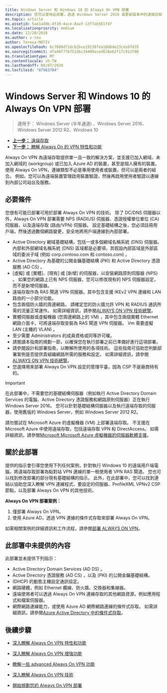 ```yaml
---
title: Windows Server 和 Windows 10 的 Always On VPN 部署
description: 您可以使用此部署，透過 Windows Server 2016 或更新版本中的遠端存取，以及適用于 Windows 10 用戶端電腦的 Always On VPN 設定檔，為遠端員工部署 Always On 虛擬私人網路 (VPN) 連接。
ms.topic: article
ms.assetid: 5ae1a40b-4f10-4ace-8aaf-13f7ab581f4f
ms.localizationpriority: medium
ms.date: 12/20/2018
ms.author: v-tea
author: Teresa-MOTIV
ms.openlocfilehash: bc7608d71dcb2bce19138fea18d6de23cda97d35
ms.sourcegitcommit: dfa48f77b751dbc34409aced628eb2f17c912f08
ms.translationtype: MT
ms.contentlocale: zh-TW
ms.lasthandoff: 08/07/2020
ms.locfileid: "87963784"
---
```

# <a name="always-on-vpn-deployment-for-windows-server-and-windows-10"></a>Windows Server 和 Windows 10 的 Always On VPN 部署

>適用于： Windows Server (半年通道) 、Windows Server 2016、Windows Server 2012 R2、Windows 10

- [**上一步：** 遠端存取](../../../Remote-Access.md)<br>
- [**下一步：** 瞭解 Always On 的 VPN 特性和功能](../../vpn-map-da.md)

Always On VPN 為遠端存取提供單一且一致的解決方案，並支援已加入網域、未加入網域的 (workgroup) 或已加入 Azure AD 的裝置，甚至是個人擁有的裝置。 使用 Always On VPN，連線類型不必是專用使用者或裝置，但可以是兩者的組合。 例如，您可以為遠端裝置管理啟用裝置驗證，然後再啟用使用者驗證以連線到內部公司站台及服務。

## <a name="prerequisites"></a>必要條件

您很有可能已部署可用於部署 Always On VPN 的技術。 除了 DC/DNS 伺服器以外，Always On VPN 部署需要 NPS (RADIUS) 伺服器、憑證授權單位單位 (CA) 伺服器，以及遠端存取 (路由/VPN) 伺服器。 設定基礎結構之後，您必須註冊用戶端，然後透過數個網路變更，安全地將用戶端連線到內部部署。

- Active Directory 網域基礎結構，包括一或多個網域名稱系統 (DNS) 伺服器。 內部和外部網域名稱系統 (DNS) 區域都是必要項，其假設內部區域是外部區域的委派子域 (例如 corp.contoso.com 和 contoso.com) 。
- Active Directory 為基礎的公開金鑰基礎結構 (PKI) 和 Active Directory 憑證服務 (AD CS) 。
- [虛擬] 或 [實體]、[現有] 或 [新增] 的伺服器，以安裝網路原則伺服器 (NPS) 。 如果您的網路上已有 NPS 伺服器，您可以修改現有的 NPS 伺服器設定，而不是新增伺服器。
- 遠端存取作為 RAS 閘道 VPN 伺服器，其中包含支援 IKEv2 VPN 連線和 LAN 路由的一小部分功能。
- 包含兩個防火牆的周邊網路。  請確定您的防火牆允許 VPN 和 RADIUS 通訊所需的流量正常運作。 如需詳細資訊，請參閱[ALWAYS ON VPN 技術總覽](../always-on-vpn-technology-overview.md)。
- 實體伺服器或虛擬機器 (您周邊網路上的 VM) ，其中包含兩個實體 Ethernet 網路介面卡，可將遠端存取安裝為 RAS 閘道 VPN 伺服器。 Vm 需要虛擬 LAN (主機的 VLAN) 。
- 至少需要 Administrators 的成員資格或同等許可權。
- 請閱讀本指南的規劃一節，以確保您在執行部署之前已準備好進行這項部署。
- 請參閱設計和部署指南，以瞭解所使用的各項技術。 這些指南可協助您判斷部署案例是否提供貴組織網路所需的服務和設定。 如需詳細資訊，請參閱[ALWAYS ON VPN 技術總覽](../always-on-vpn-technology-overview.md)。
- 您選擇用來部署 Always On VPN 設定的管理平臺，因為 CSP 不是廠商特有的。

>[!IMPORTANT]
>在此部署中，不需要您的基礎結構伺服器（例如執行 Active Directory Domain Services 的電腦、Active Directory 憑證服務和網路原則伺服器）正在執行 Windows Server 2016。 您可以針對基礎結構伺服器以及執行遠端存取的伺服器，使用舊版的 Windows Server，例如 Windows Server 2012 R2。
>
>請勿嘗試在 Microsoft Azure 的虛擬機器 (VM) 上部署遠端存取。 不支援在 Microsoft Azure 中使用遠端存取，包括遠端存取 VPN 和 DirectAccess。 如需詳細資訊，請參閱[Microsoft Microsoft Azure 虛擬機器的伺服器軟體支援](https://support.microsoft.com/help/2721672/microsoft-server-software-support-for-microsoft-azure-virtual-machines)。

## <a name="about-this-deployment"></a>關於此部署

提供的指示會引導您使用下列任何案例，針對執行 Windows 10 的遠端用戶端電腦，將遠端存取部署為點對站 VPN 連線的單一租使用者 VPN RAS 閘道。 您也可以找到修改部署的部分現有基礎結構的指示。 此外，在此部署中，您可以找到連結以協助您深入瞭解 VPN 連線程式、要設定的伺服器、ProfileXML VPNv2 CSP 節點，以及部署 Always On VPN 的其他技術。

**Always On VPN 部署案例：**

1. 僅部署 Always On VPN。
2. 使用 Azure AD，透過 VPN 連線的條件式存取來部署 Always On VPN。

如需相關案例的詳細資訊和工作流程，請參閱[部署 ALWAYS ON VPN](always-on-vpn-deploy-deployment.md)。

## <a name="what-isnt-provided-in-this-deployment"></a>此部署中未提供的內容

此部署並未提供下列指示：

- Active Directory Domain Services (AD DS) 。
- Active Directory 憑證服務 (AD CS) ，以及 (PKI) 的公開金鑰基礎結構。
-  (DHCP) 的動態主機設定通訊協定。
- 網路硬體，例如 Ethernet 纜線、防火牆、交換器和集線器。
- 遠端使用者可以透過 Always On VPN 連線存取的其他網路資源，例如應用程式和檔案伺服器。
- 網際網路連線能力，或使用 Azure AD 網際網路連線的條件式存取。 如需詳細資訊，請參閱[Azure Active Directory 中的條件式存取](/azure/active-directory/active-directory-conditional-access-azure-portal)。

## <a name="next-steps"></a>後續步驟

- [深入瞭解 Always On VPN 特性和功能](../../vpn-map-da.md)

- [深入瞭解 Always On VPN 增強功能](../always-on-vpn-enhancements.md)

- [瞭解一些 advanced Always On VPN 功能](always-on-vpn-adv-options.md)

- [深入瞭解 Always On VPN 技術](../always-on-vpn-technology-overview.md)

- [開始規劃您的 Always On VPN 部署](always-on-vpn-deploy-deployment.md)
